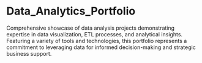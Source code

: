# Data_Analytics_Portfolio
 Comprehensive showcase of data analysis projects demonstrating expertise in data visualization, ETL processes, and analytical insights. Featuring a variety of tools and technologies, this portfolio represents a commitment to leveraging data for informed decision-making and strategic business support.

